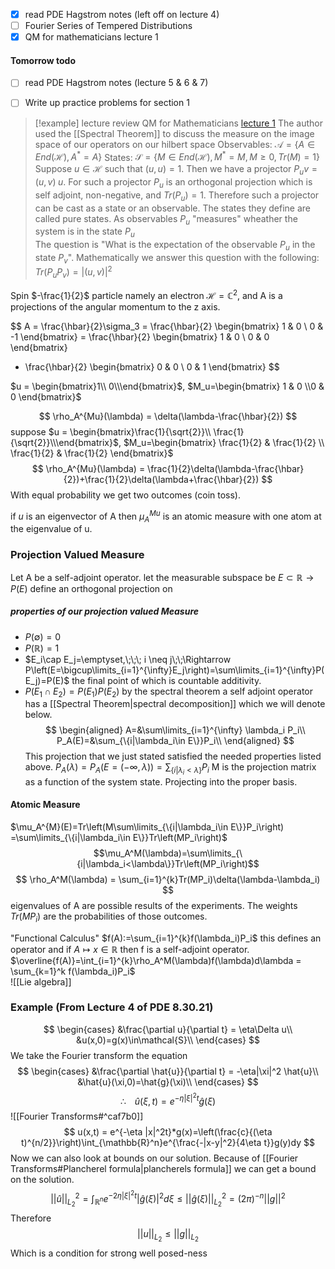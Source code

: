 - [x] read PDE Hagstrom notes (left off on lecture 4)
- [ ] Fourier Series of Tempered Distributions
- [x] QM for mathematicians lecture 1

#### Tomorrow todo
- [ ] read PDE Hagstrom notes (lecture 5 & 6 & 7)
- [ ] Write up practice problems for section 1


> [!example] lecture review QM for Mathematicians
>[lecture 1](https://www.youtube.com/watch?v=KzjsN8PiIEA&t=3236)
>  The author used the [[Spectral Theorem]]  to discuss the measure on the image space of our operators on our hilbert space
> Observables: $\mathcal{A}=\{A\in End(\mathcal{H}),A^*=A\}$
> States: $\mathcal{S}=\{M\in End(\mathcal{H}),M^*=M,M\ge 0,Tr(M)=1\}$
> <br>
> Suppose $u\in\mathcal{H}$ such that $(u,u)=1$. Then we have a projector $P_u v=(u,v)\;u$. For such a projector $P_u$ is an orthogonal projection which is self adjoint, non-negative, and $Tr(P_u)=1$. Therefore such a projector can be cast as a state or an observable. The states they define are called pure states. As observables $P_u$ "measures" wheather the system is in the state $P_u$
> <br>
> The question is "What is the expectation of the observable $P_u$ in the state $P_v$". Mathematically we answer this question with the following: $Tr(P_uP_v)=|(u,v)|^2$



Spin $-\frac{1}{2}$ particle namely an electron
$\mathcal{H}=\mathbb{C}^2$, and  A is a projections of the angular momentum to the z axis.

$$
A = \frac{\hbar}{2}\sigma_3 = \frac{\hbar}{2}
\begin{bmatrix}
1 & 0 \\
0 & -1 
\end{bmatrix}
= \frac{\hbar}{2}
\begin{bmatrix}
1 & 0 \\
0 & 0 
\end{bmatrix}
- \frac{\hbar}{2}
\begin{bmatrix}
0 & 0 \\
0 & 1 
\end{bmatrix}
$$

$u = \begin{bmatrix}1\\ 0\\\end{bmatrix}$, $M_u=\begin{bmatrix} 1 & 0 \\0 & 0 \end{bmatrix}$

$$
\rho_A^{Mu}(\lambda) = \delta(\lambda-\frac{\hbar}{2})
$$
suppose
$u = \begin{bmatrix}\frac{1}{\sqrt{2}}\\ \frac{1}{\sqrt{2}}\\\end{bmatrix}$, $M_u=\begin{bmatrix} \frac{1}{2} & \frac{1}{2} \\ \frac{1}{2} & \frac{1}{2} \end{bmatrix}$
$$
\rho_A^{Mu}(\lambda) = \frac{1}{2}\delta(\lambda-\frac{\hbar}{2})+\frac{1}{2}\delta(\lambda+\frac{\hbar}{2})
$$
With equal probability we get two outcomes (coin toss).

if $u$  is an eigenvector of A then $\mu_A^{Mu}$ is an atomic measure with one atom at the eigenvalue of u.

### Projection Valued Measure
Let A be a self-adjoint operator.
let the measurable subspace be $E\subset\mathbb{R}\rightarrow P(E)$  define an orthogonal projection on

##### properties of our projection valued Measure
- $P(\emptyset)=0$
- $P(\mathbb{R}) = 1$
- $E_i\cap E_j=\emptyset,\;\;\; i \neq j\;\;\Rightarrow P\left(E=\bigcup\limits_{i=1}^{\infty}E_j\right)=\sum\limits_{i=1}^{\infty}P(E_j)=P(E)$ 
the final point of which is countable additivity.
- $P(E_1\cap E_2)=P(E_1)P(E_2)$
by the spectral theorem a self adjoint operator has a [[Spectral Theorem|spectral decomposition]] which we will denote below. 
$$
\begin{aligned}
A=&\sum\limits_{i=1}^{\infty} \lambda_i P_i\\
P_A(E)=&\sum_{\{i|\lambda_i\in E\}}P_i\\
\end{aligned}
$$
This projection that we just stated satisfied the needed properties listed above. 
$P_A(\lambda)=P_A(E=(-\infty,\lambda))=\sum_{\{i|\lambda_i<\lambda\}}P_i$ 
M is the projection matrix as a function of the system state. Projecting into the proper basis.

#### Atomic Measure
$\mu_A^{M}(E)=Tr\left(M\sum\limits_{\{i|\lambda_i\in E\}}P_i\right) =\sum\limits_{\{i|\lambda_i\in E\}}Tr\left(MP_i\right)$  
$$\mu_A^M(\lambda)=\sum\limits_{\{i|\lambda_i<\lambda\}}Tr\left(MP_i\right)$$
$$
\rho_A^M(\lambda) = \sum_{i=1}^{k}Tr(MP_i)\delta(\lambda-\lambda_i)
$$
eigenvalues of A are possible results of the experiments. The weights $Tr(MP_i)$ are the probabilities of those outcomes.

"Functional Calculus" $f(A):=\sum_{i=1}^{k}f(\lambda_i)P_i$ 
this defines an operator and if $A \mapsto x\in\mathbb{R}$ then f is a self-adjoint operator. $\overline{f(A)}=\int_{i=1}^{k}\rho_A^M(\lambda)f(\lambda)d\lambda = \sum_{k=1}^k f(\lambda_i)P_i$  
![[Lie algebra]]

### Example (From Lecture 4 of PDE 8.30.21)
$$
\begin{cases}
&\frac{\partial u}{\partial t} = \eta\Delta u\\
&u(x,0)=g(x)\in\mathcal{S}\\
\end{cases}
$$
We take the Fourier transform the equation
$$
\begin{cases}
&\frac{\partial \hat{u}}{\partial t} = -\eta|\xi|^2 \hat{u}\\
&\hat{u}(\xi,0)=\hat{g}(\xi)\\
\end{cases}
$$
$$
\therefore\;\;\;\;\hat{u}(\xi,t)=e^{-\eta|\xi|^2t}\hat{g}(\xi)
$$
![[Fourier Transforms#^caf7b0]]
$$
u(x,t) = e^{-\eta |x|^2t}*g(x)=\left(\frac{c}{(\eta t)^{n/2}}\right)\int_{\mathbb{R}^n}e^{\frac{-|x-y|^2}{4\eta t}}g(y)dy
$$
Now we can also look at bounds on our solution. Because of [[Fourier Transforms#Plancherel formula|plancherels formula]]  we can get a bound on the solution.
$$
||\hat{u}||_{L_2}^2 = \int_{\mathbb{R}^n} e^{-2\eta|\xi|^2 t}|\hat{g}(\xi)|^2d\xi\le||\hat{g}(\xi)||_{L_2}^2=(2\pi)^{-n}||g||^2
$$
Therefore 
$$||u||_{L_2}\le||g||_{L_2}$$Which is a condition for strong well posed-ness
